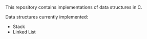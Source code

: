 This repository contains implementations of data structures in C.  

Data structures currently implemented:

- Stack
- Linked List
